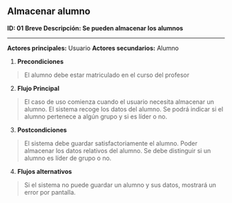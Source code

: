## Almacenar alumno

**ID: 01**
**Breve Descripción: Se pueden almacenar los alumnos**

---

**Actores principales:** Usuario
**Actores secundarios:** Alumno

1. **Precondiciones**

  > El alumno debe estar matriculado en el curso del profesor

2. **Flujo Principal**

  > El caso de uso comienza cuando el usuario necesita almacenar un alumno.
  > El sistema recoge los datos del alumno.
  > Se podrá indicar si el alumno pertenece a algún grupo y si es líder o no.

3. **Postcondiciones**

  > El sistema debe guardar satisfactoriamente el alumno.
  > Poder almacenar los datos relativos del alumno.
  > Se debe distinguir si un alumno es líder de grupo o no.


4. **Flujos alternativos**

  > Si el sistema no puede guardar un alumno y sus datos, mostrará un error por pantalla.
